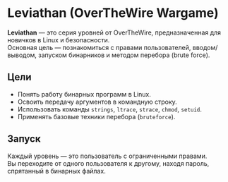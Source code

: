 # Leviathan (OverTheWire Wargame)

**Leviathan** — это серия уровней от OverTheWire, предназначенная для новичков в Linux и безопасности.  
Основная цель — познакомиться с правами пользователей, вводом/выводом, запуском бинарников и методом перебора (brute force).

## Цели

- Понять работу бинарных программ в Linux.
- Освоить передачу аргументов в командную строку.
- Использовать команды `strings`, `ltrace`, `strace`, `chmod`, `setuid`.
- Применять базовые техники перебора (`bruteforce`).

## Запуск

Каждый уровень — это пользователь с ограниченными правами.  
Вы переходите от одного пользователя к другому, находя пароль, спрятанный в бинарных файлах.
